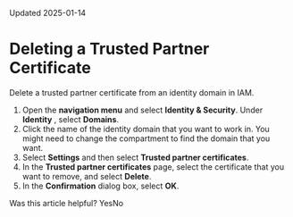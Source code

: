 Updated 2025-01-14
# Deleting a Trusted Partner Certificate
Delete a trusted partner certificate from an identity domain in IAM.
  1. Open the **navigation menu** and select **Identity & Security**. Under **Identity** , select **Domains**.
  2. Click the name of the identity domain that you want to work in. You might need to change the compartment to find the domain that you want.
  3. Select **Settings** and then select **Trusted partner certificates**.
  4. In the **Trusted partner certificates** page, select the certificate that you want to remove, and select **Delete**.
  5. In the **Confirmation** dialog box, select **OK**.


Was this article helpful?
YesNo

